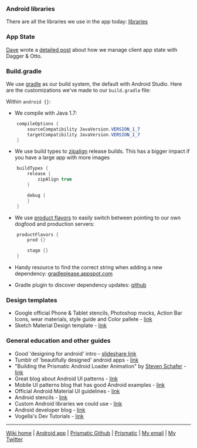 ### Android libraries
There are all the libraries we use in the app today: [libraries](Libraries.md)

### App State
[Dave](https://twitter.com/davegolland) wrote a [detailed post](http://blog.getprismatic.com/android-state-saving/) about how we manage client app state with Dagger & Otto.

### Build.gradle
We use [gradle](http://developer.android.com/sdk/installing/studio-build.html) as our build system, the default with Android Studio.  Here are the customizations we've made to our `build.gradle` file:

Within `android {}`:

* We compile with Java 1.7:
```java
    compileOptions {
        sourceCompatibility JavaVersion.VERSION_1_7
        targetCompatibility JavaVersion.VERSION_1_7
    }
```

* We use build types to [zipalign](http://developer.android.com/tools/help/zipalign.html) release builds. This has a bigger impact if you have a large app with more images
```java
    buildTypes {
        release {
            zipAlign true
        }

        debug {
        }
    }
```

* We use [product flavors](http://tulipemoutarde.be/2013/10/06/gradle-build-variants-for-your-android-project.html) to easily switch between pointing to our own dogfood and production servers:
```java
    productFlavors {
        prod {}

        stage {}
    }
```

* Handy resource to find the correct string when adding a new dependency: [gradleplease.appspot.com](http://gradleplease.appspot.com/)

* Gradle plugin to discover dependency updates: [github](https://github.com/ben-manes/gradle-versions-plugin)

### Design templates
* Google official Phone & Tablet stencils, Photoshop mocks, Action Bar Icons, wear materials, style guide and Color pallete - [link](https://developer.android.com/design/downloads/index.html)
* Sketch Material Design template - [link](http://www.sketchappsources.com/free-source/653-android-l-tablet-ui-template.html)

### General education and other guides
* Good 'designing for android' intro - [slideshare link](http://www.slideshare.net/yiibu/designing-for-diversity-how-to-stop-worrying-and-embrace-the-android-revolution/86)
* Tumblr of 'beautifully designed' android apps - [link](http://androidniceties.tumblr.com/)
* "Building the Prismatic Android Loader Animation" by [Steven Schafer](https://twitter.com/stevenschafer) - [link](https://medium.com/@stevenschafer/building-the-prismatic-android-loader-animation-989bd7b30dca)
* Great blog about Android UI patterns - [link](http://www.androiduipatterns.com/) 
* Mobile UI patterns blog that has good Android examples - [link](http://www.mobile-patterns.com/)
* Official Android Material UI guidelines - [link](http://www.google.com/design/spec/material-design)
* Android stencils - [link](http://developer.android.com/design/downloads/index.html)
* Custom Android libraries we could use - [link](http://www.androidviews.net/)
* Android developer blog - [link](http://android-developers.blogspot.com/)
* Vogella's Dev Tutorials - [link](http://www.vogella.com/tutorials/android.html)

---
[Wiki home](https://github.com/nstevens/androidguide/) | [Android app](http://play.google.com/store/apps/details?id=com.Prismatic.android) | [Prismatic Github](http://github.com/Prismatic) | [Prismatic](http://getprismatic.com) | [My email](mailto:nick@getprismatic.com) | [My Twitter](http://twitter.com/njs)
